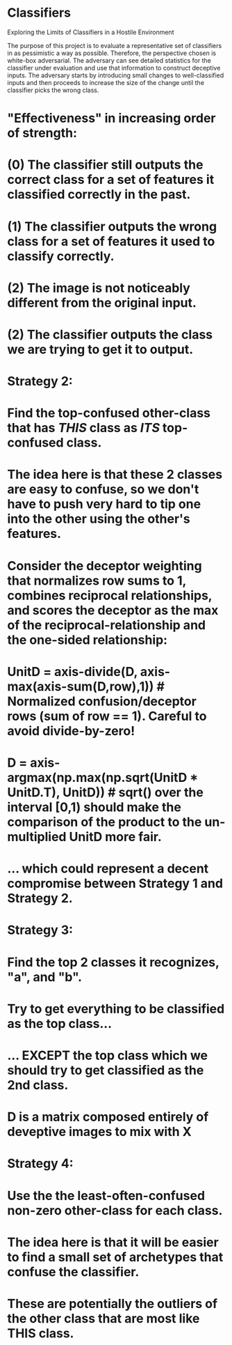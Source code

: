 # Classifiers
Exploring the Limits of Classifiers in a Hostile Environment

The purpose of this project is to evaluate a representative set of classifiers in as pessimistic a way as possible. Therefore, the perspective chosen is white-box adversarial. The adversary can see detailed statistics for the classifier under evaluation and use that information to construct deceptive inputs. The adversary starts by introducing small changes to well-classified inputs and then proceeds to increase the size of the change until the classifier picks the wrong class.

# "Effectiveness" in increasing order of strength:
# (0) The classifier still outputs the correct class for a set of features it classified correctly in the past.
# (1) The classifier outputs the wrong class for a set of features it used to classify correctly.
# (2) The image is not noticeably different from the original input.
# (2) The classifier outputs the class we are trying to get it to output.

# Strategy 2:
# Find the top-confused other-class that has *THIS* class as *ITS* top-confused class.
#   The idea here is that these 2 classes are easy to confuse, so we don't have to push very hard to tip one into the other using the other's features.
# Consider the deceptor weighting that normalizes row sums to 1, combines reciprocal relationships, and scores the deceptor as the max of the reciprocal-relationship and the one-sided relationship:
#   UnitD = axis-divide(D, axis-max(axis-sum(D,row),1))      # Normalized confusion/deceptor rows (sum of row == 1).  Careful to avoid divide-by-zero!
#   D = axis-argmax(np.max(np.sqrt(UnitD * UnitD.T), UnitD)) # sqrt() over the interval [0,1) should make the comparison of the product to the un-multiplied UnitD more fair.
# ... which could represent a decent compromise between Strategy 1 and Strategy 2.

#   Strategy 3:
#     Find the top 2 classes it recognizes, "a", and "b".
#     Try to get everything to be classified as the top class...
#     ... EXCEPT the top class which we should try to get classified as the 2nd class.
#     D is a matrix composed entirely of deveptive images to mix with X

# Strategy 4:
# Use the the least-often-confused non-zero other-class for each class.
#   The idea here is that it will be easier to find a small set of archetypes that confuse the classifier.
#   These are potentially the outliers of the other class that are most like THIS class.
